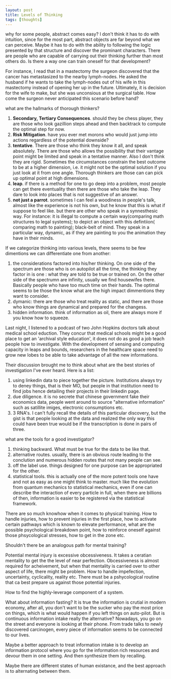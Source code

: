 ```yaml
---
layout: post
title: Levels of Thinking
tags: [thoughts]
---
```


why for some people, abstract comes easy? I don't think it has to do with intuition, since for the most part, abstract objects are far beyond what we can perceive. Maybe it has to do with the ability to following the logic presented by that structure and discover the prominant characters. There are people who are capable of carrying out their thinking further than most others do. Is there a way one can train oneself for that development?

For instance, I read that in a mastectomy the surgeon discovered that the cancer has metastasized to the nearby lymph-nodes. He asked the husband if he wants to take the lymph-nodes out of his wife in this mastectomy instead of opening her up in the future. Ultimately, it is decision for the wife to make, but she was unconsious at the surgical table. How come the surgeon never anticipated this scenario before hand? 

what are the hallmarks of thorough thinkers?
1. **Secondary, Tertiary Consequences**. should they be chess player, they are those who look gazillion steps ahead and then backtrack to compute the optimal step for now.
2. **Risk Mitigation**. have you ever met morons who would just jump into actions regardless of the potential downside?
3. **tentative**. There are those who think they know it all, and speak absolutely. There are those who allows the possibility that their vantage point might be limited and speak in a tentative manner. Also I don't think they are rigid. Sometimes the circumstances constrain the best outcome to be at a higher dimension, i.e. it might not be the optimal solution if you just look at it from one angle. Thorough thinkers are those can can pick up optimal point at high dimensions.
4. **leap**. if there is a method for one to go deep into a problem, most people can get there eventuality then there are those who take the leap. They dare to look into places that is not suggestive of an answer. 
5. **not just a parrot**. sometimes I can feel a woodiness in people's talk, almost like the experience is not his own, but he know that this is what if suppose to feel like. but there are other who speak in a synnesthesic way. For instance: it is illegal to compute a certain way(comparing math structures to legal systems); to depict an object with this defintiion( comparing math to painting); black-belt of mind. They speak in a particular way, dynamic, as if they are painting to you the animation they have in their minds.


If we categorize thinking into various levels, there seems to be few dimentions we can differentiate one from another:

1. the considerations factored into his/her thinking. On one side of the spectrum are those who is on autopilot all the time, the thinking they factor in is one : what they are told to be true or trained on. On the other side of the spectrumn are infinity, usually we find housewifes there. Basically people who have too much time on their hands. The optimal seems to be those the know what are the high impact dimmentions they want to consider. 
2. dymanic: there are those who treat reality as static, and there are those who know things are dynamical and prepared for the changess.
3. hidden information. think of information as oil, there are always more if you know how to squeeze. 

Last night, I listened to a podcast of two John Hopkins doctors talk about medical school eduction. They concur that medical schools might be a good place to get an 'archival style education', it does not do as good a job teach people how to investigate. With the development of sensing and computing capacity in leaps and bounds, researchers in the healthcare space need to grow new lobes to be able to take advantage of all the new informations. 

Their discussion brought me to think about what are the best stories of investigation I've ever heard. Here is a list:

1. using linkedin data to piece together the picture. Institutions always try to deney things, that is their MO, but people in that institution need to find jobs hence detailing their projects in their linkedin page. 
2. due diligence. it is no secrete that chinese government fake their economics data, people went around to source "alternative information" such as satillite imiges, electronic consumptions etc. 
3. 3 RNA's. I can't fully recall the details of this particular discovery, but the gist is that people looking at the data and realized the only way this could have been true would be if the transcription is done in pairs of three.

what are the tools for a good investigator?

1. thinking backward. What must be true for the data to be like that.
2. alternative routes. usually, there is an obvious route leading to the conclution and numerous hidden routes that not many people can see.
3. off the label use. things designed for one purpose can be appropriated for the other.
4. statistical tools. this is actually one of the more potent tools one have and not as easy as one might think to master. much like the evolution from quantum mechanics to statistical mechanics, even if one can describe the interaction of every particle in full, when there are billions of then, information is easier to be registered via the statistical framework. 

There are so much knowhow when it comes to physical training. How to handle injuries, how to prevent injuries in the first place, how to activate certain pathways which is known to elevate performance, what are the possible psychological breakdown point, how to reinforce oneself against those phsycological stresses, how to get in the zone etc.

Shouldn't there be an analogous path for mental training?

Potential mental injury is excessive obcessiveness. It takes a ceratian mentality to get the the level of near perfection. Obcessiveness is almost required for acheivement, but when that mentality is carried over to other aspect of life, there might be problem. How to handle impefection, uncertainty, cyclicality, reality etc. There must be a pshycological routine that ca best prepare us against those potential injuries. 

How to find the highly-leverage component of a system. 

What about information fasting? It is true the information is crutial in modern economy, after all, you don't want to be the sucker who pay the most price on things, which is what would happen if you left things on auto-pilot. But is continuous information intake really the alternative? Nowadays, you go on the street and everyone is looking at their phone. From trade talks to newly discovered carcinogen, every piece of information seems to be connected to our lives. 

Maybe a better approach to treat information intake is to develop an information protocol where you go for the information rich resources and devour them in one setting. And then synthesize them by recalling.

Maybe there are different states of human existance, and the best approach is to alternating between them. 
